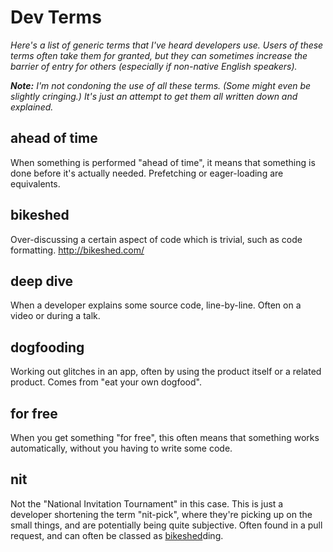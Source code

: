 # Dev Terms

*Here's a list of generic terms that I've heard developers use. Users of these terms often take them for granted, but they can sometimes increase the barrier of entry for others (especially if non-native English speakers).*

***Note:** I'm not condoning the use of all these terms. (Some might even be slightly cringing.) It's just an attempt to get them all written down and explained.*

## ahead of time

When something is performed "ahead of time", it means that something is done before it's actually needed. Prefetching or eager-loading are equivalents.

## bikeshed

Over-discussing a certain aspect of code which is trivial, such as code formatting. http://bikeshed.com/

## deep dive

When a developer explains some source code, line-by-line. Often on a video or during a talk.

## dogfooding

Working out glitches in an app, often by using the product itself or a related product. Comes from "eat your own dogfood".

## for free

When you get something "for free", this often means that something works automatically, without you having to write some code.

## nit

Not the "National Invitation Tournament" in this case. This is just a developer shortening the term "nit-pick", where they're picking up on the small things, and are potentially being quite subjective. Often found in a pull request, and can often be classed as [bikeshed](#bikeshed)ding.

